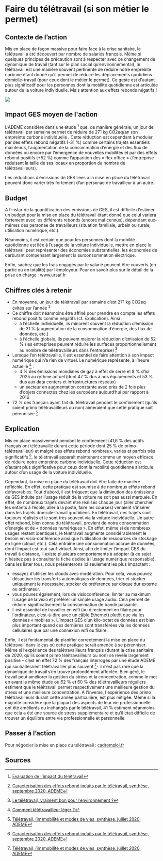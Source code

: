 # Faire du télétravail (si son métier le permet) 

## Contexte de l’action

Mis en place de façon massive pour faire face à la crise sanitaire, le télétravail a été découvert par nombre de salariés français. Même si quelques 
principes de précaution sont à respecter avec ce changement de dynamique de travail (tant sur le plan social qu’environnemental), le télétravail est une 
manière souvent pertinente de réduire notre empreinte carbone étant donné qu’il permet de réduire les déplacements quotidiens domicile-travail (pour ceux 
dont le métier le permet). Ce geste est d'autant plus significatif pour les personnes dont la mobilité quotidienne est articulée autour de la voiture 
individuelle. Mais attention aux effets rebonds négatifs !

![](https://ecolab-data.netlify.app/images/Chiffres-cles_Teletravail_v2.png)

## Impact GES moyen de l'action

L’ADEME considère dans une étude [^1] que, de manière générale, un jour de télétravail par semaine permet de réduire de 271 kg CO2eq/an son empreinte
carbone individuelle . Cette réduction est cependant à moduler par des effets rebond négatifs (-31 %) comme certains trajets essentiels maintenus, 
l’augmentation de la consommation d’énergie et des flux de données ou encore par l’émergence de nouvelles mobilités et par des effets rebond positifs (+52 %)
comme l’apparition des « flex office » (l’entreprise réduisant la taille de ses locaux en proportion du nombre de télétravailleurs).

Les réductions d’émissions de GES liées à la mise en place du télétravail peuvent donc varier très fortement d’un personae de travailleur à un autre.

## Budget

A l’instar de la quantification des émissions de GES, il est difficile d’estimer un budget pour la mise en place du télétravail étant donné que celui 
variera fortement avec les différents rebonds (encore mal connus), dépendant eux-mêmes des personae de travailleurs (situation familiale, urbain ou rurale, 
utilisation numérique, etc.).

Néanmoins, il est certain que pour les personnes dont la mobilité quotidienne est liée à l’usage de la voiture individuelle, mettre en place le télétravail 
peut représenter des économies substantielles, les économies de carburant compensant largement la surconsommation électrique.

Enfin, sachez que les frais engagés par le salarié peuvent être couverts (en partie ou en totalité) par l’employeur. Pour en savoir plus sur le détail de 
la prise en charge : www.ursaf.fr 

## Chiffres clés à retenir

- En moyenne, un jour de télétravail par semaine c’est 271 kg CO2eq évités sur l’année [^2]
- Ce chiffre doit néanmoins être affiné pour prendre en compte les effets rebond positifs comme négatifs (cf. Explication). Ainsi :
  - à l’échelle individuelle, ils minorent souvent la réduction d’émission de 31 % (augmentation de la consommation d’énergie, des flux de données, etc.)
  - à l’échelle globale, ils peuvent majorer la réduction d’émission de 52 % (les entreprises peuvent réduire les surfaces proportionnellement au nombre de 
télétravailleurs dans l'entreprise) [^3]
- Lorsque l’on télétravaille, il est essentiel de faire attention à son impact numérique qui n’a rien de virtuel. Le numérique représente, à l’heure 
actuelle [^4] :
  - 4 % des émissions mondiales de gaz à effet de serre et 8 % d’ici 2025 au rythme actuel (dont 47 % dus à nos équipements et 53 % dus aux data centers et 
infrastructures réseaux)
  - un secteur en augmentation constante avec près de 2 fois plus d’objets connectés chez les européens aujourd’hui par rapport à 2016
- 72 % des français ayant fait du télétravail pendant le confinement (qu’ils soient primo télétravailleurs ou non) aimeraient que cette pratique soit 
pérennisée [^5]

## Explication

Mis en place massivement pendant le confinement (41,6 % des actifs français ont télétravaillé durant cette période dont 25 % de primo-télétravailleur) et 
malgré des effets rebond  nombreux, variés et parfois très significatifs  [^2], le télétravail apparaît maintenant comme un moyen efficace de réduire notre 
empreinte carbone individuelle. Cette réduction est d’autant plus significative pour ceux dont la mobilité quotidienne s’articule autour d’un usage de la 
voiture individuelle.

Cependant, la mise en place du télétravail doit être faite de manière réfléchie. En effet, cette pratique est soumise à de nombreux effets rebond 
défavorables. Tout d’abord, il est fréquent que la diminution des émissions de GES induite par l’usage réduit de la voiture ne soit pas aussi marquée. En 
effet, de nombreux trajets devant être réalisés chaque jour (aller chercher les enfants à l’école, aller à la poste, faire les courses) venaient s’insérer 
dans les trajets domicile-travail quotidiens. En télétravail, ces trajets sont toujours réalisés et le sont très souvent via la voiture individuelle. Un 
autre effet rebond, bien connu du télétravail, provient de notre consommation d’énergie et de « données numériques ».  En effet, même si de nombreux usages 
restent identiques, le télétravail augmente considérablement le besoin en visio-conférence ainsi que l’utilisation de ressources de stockage en ligne (cloud,
etc.). Cela entraîne une consommation accrue de données, dont l’impact est tout sauf virtuel. Ainsi, afin de limiter l’impact GES du travail à distance, il
existe plusieurs comportements à adopter (à ce sujet n’hésitez pas à consulter la fiche dédiée à l’usage numérique responsable). Sans les lister tous, nous
présenterons ici seulement les plus impactant :
-	essayez d’utiliser les clouds avec modération. Pour cela, vous pouvez désactiver les transferts automatiques de données, trier et stocker uniquement le 
nécessaire, stocker de préference sur disque dur externe ou ordinateur. 
-	vous pouvez également, lors de visioconférence, limiter au maximum l’usage de la visio et préférer un simple usage audio. Cela permet de réduire 
significativement la consommation de bande passante. 
-	il est essentiel de travailler en wifi (ou directement en filaire pour l'ordinateur, c’est-à-dire avec un câble Ethernet) plutôt que via les données
« mobiles ». L’impact GES d’un kilo-octet de données est bien plus important quand ces dernières sont transférées via les données cellulaires que par une 
connexion wifi ou filaire.

Enfin, il est fondamental de planifier correctement la mise en place du télétravail dans le cas où cette pratique serait amenée à se pérenniser. Même si 
l’expérience des télétravailleurs français (durant la crise sanitaire de 2020, qu’ils soient primo télétravailleurs ou non) se révèle largement positive
– c’est en effet 72 % des français interrogés par une étude ADEME qui souhaiteraient télétravailler plus souvent [^5]- il n’est pas rare que la dynamique de 
travail s’en trouve profondément affectée. Bien géré, le travail peut améliorer la gestion du stress et la concentration, comme le met en avant la même 
étude où 62 % et 60 % des télétravailleurs réguliers estiment que le télétravail permet respectivement une meilleure gestion du stress et une meilleure 
concentration. A l'inverse, l'expérience des primo télétravailleurs durant cette année particulière, est plus mitigée. Même si la majorité considère que la 
plupart des aspects de leur vie professionnelle ont été améliorés ou inchangés par le télétravail, 41 % estiment néanmoins que cela a été une source de 
stress supplémentaire et qu’il était difficile de trouver un équilibre entre vie professionnelle et personnelle. 

## Passer à l’action

Pour négocier la mise en place du télétravail : [cadremploi.fr](https://www.cadremploi.fr/editorial/actualites/actu-emploi/teletravail-leurs-astuces-pour-negocier-des-jours-en-plus)

## Sources

[^1]: [Evaluation de l'impact du télétravail](https://librairie.ademe.fr/mobilite-et-transport/3783-evaluation-de-l-impact-du-teletravail-et-des-tiers-lieux-sur-la-reduction-des-consommations-d-energie-et-des-emissions-de-gaz-a-effet-de-serre-et-sur-l-organisation-des-entreprises.html)
[^2]: [Caractérisation des effets rebond induits par le télétravail, synthèse, septembre 2020, ADEME](https://librairie.ademe.fr/mobilite-et-transport/3776-caracterisation-des-effets-rebond-induits-par-le-teletravail.html)
[^3]: [Le télétravail, vraiment bon pour l’environnement ?](https://presse.ademe.fr/wp-content/uploads/2020/09/ADEME_InfographieTT.pdf)
[^4]: [Comment télétravailleur léger ?](https://librairie.ademe.fr/consommer-autrement/249-comment-teletravailler-leger-.html)
[^5]: [Télétravail, (im)mobilité et modes de vies, synthèse, juillet 2020, ADEME](https://librairie.ademe.fr/consommer-autrement/314-teletravail-immobilite-et-modes-de-vie.html)
